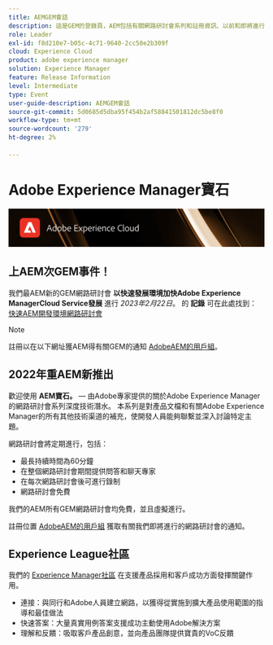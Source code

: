```yaml
---
title: AEMGEM會話
description: 這是GEM的登錄頁，AEM包括有關網路研討會系列和註冊資訊、以前和即將進行的網路研討會的資訊
role: Leader
exl-id: f8d210e7-b05c-4c71-9640-2cc50e2b309f
cloud: Experience Cloud
product: adobe experience manager
solution: Experience Manager
feature: Release Information
level: Intermediate
type: Event
user-guide-description: AEMGEM會話
source-git-commit: 5d0685d5dba95f454b2af58841501812dc5be8f0
workflow-type: tm+mt
source-wordcount: '279'
ht-degree: 2%

---
```


# Adobe Experience Manager寶石

<img alt="數字型驗" src="./assets/ADX_Gems.png"/>

## 上AEM次GEM事件！

<!---  Remove the comment marks, and put the upcoming event in the below table

<table style="max-width: 1214px;">
<tr>
  <td style="vertical-align: top;">
    <a href="https://www.youtube.com/watch?v=f1T9XU9TCJU">
      <img alt="Experience League LIVE Oct 25" src="assets/Oct25_2022_exl_live_banner_web_1920_WebBanner.png">
    </a>
    <div>
      <a href="https://www.youtube.com/watch?v=f1T9XU9TCJU">
        <strong>Deliver the right offer at the right time with decision management</strong>
      </a>
      <br/><em>with Sandra Hausmann, Ben Tepfer, Brandon Poyfair, and Jason Hickey</em>
      <br/><em>October 25, 2022</em>
    </div>
  </td>
</tr>
</table>

--->
我們最AEM新的GEM網路研討會 **以快速發展環境加快Adobe Experience ManagerCloud Service發展** 進行 *2023年2月22日*。
的 **記錄** 可在此處找到： [快速AEM開發環境網路研討會](/help/gems2023/Rapid-Development-Environments.md)

>[!NOTE]
>
> 註冊以在以下網址獲AEM得有關GEM的通知 [AdobeAEM的用戶組](https://aem-augs.adobe.com/)。

## 2022年重AEM新推出

歡迎使用 **AEM寶石。**  — 由Adobe專家提供的關於Adobe Experience Manager的網路研討會系列深度技術潛水。 本系列是對產品文檔和有關Adobe Experience Manager的所有其他技術渠道的補充，使開發人員能夠聯繫並深入討論特定主題。

網路研討會將定期進行，包括：

* 最長持續時間為60分鐘
* 在整個網路研討會期間提供問答和聊天專家
* 在每次網路研討會後可進行錄制
* 網路研討會免費

我們的AEM所有GEM網路研討會均免費，並且虛擬進行。

註冊位置 [AdobeAEM的用戶組](https://aem-augs.adobe.com/) 獲取有關我們即將進行的網路研討會的通知。

## Experience League社區

我們的 [Experience Manager社區](https://experienceleaguecommunities.adobe.com/t5/adobe-experience-manager/ct-p/adobe-experience-manager-community) 在支援產品採用和客戶成功方面發揮關鍵作用。

* 連接：與同行和Adobe人員建立網路，以獲得從實施到擴大產品使用範圍的指導和最佳做法
* 快速答案：大量真實用例答案支援成功主動使用Adobe解決方案
* 理解和反饋：吸取客戶產品創意，並向產品團隊提供寶貴的VoC反饋


